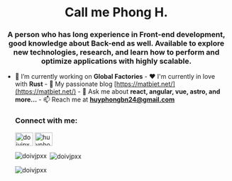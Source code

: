 <h1 align="center">Call me Phong H.</h1>
<h3 align="center">
  A person who has long experience in Front-end development, good knowledge
  about Back-end as well. Available to explore new technologies, research, and
  learn how to perform and optimize applications with highly scalable.
</h3>


- 🔭 I’m currently working on **Global Factories** - ❤ I'm currently in love
with **Rust** - 📝 My passionate blog [https://matbiet.net/](https://matbiet.net/) - 💬
    Ask me about **react, angular, vue, astro, and more...** - 📫 Reach me at
    **huyphongbn24@gmail.com**

    <h3 align="left">Connect with me:</h3>
    <p align="left">
      <a href="https://dev.to/doivjpxx" target="blank"
        ><img
          align="center"
          src="https://raw.githubusercontent.com/rahuldkjain/github-profile-readme-generator/master/src/images/icons/Social/devto.svg"
          alt="doivjpxx"
          height="30"
          width="40"
      /></a>
      <a href="https://linkedin.com/in/huyphongdev" target="blank"
        ><img
          align="center"
          src="https://raw.githubusercontent.com/rahuldkjain/github-profile-readme-generator/master/src/images/icons/Social/linked-in-alt.svg"
          alt="huyphongdev"
          height="30"
          width="40"
      /></a>
    </p>

    <p>
      <img
        align="left"
        src="https://github-readme-stats.vercel.app/api/top-langs?username=doivjpxx&show_icons=true&locale=en&layout=compact"
        alt="doivjpxx"
      />
    </p>

    <p>
      &nbsp;<img
        align="center"
        src="https://github-readme-stats.vercel.app/api?username=doivjpxx&show_icons=true&locale=en"
        alt="doivjpxx"
      />
    </p>

    <p>
      <img
        align="center"
        src="https://github-readme-streak-stats.herokuapp.com/?user=doivjpxx&"
        alt="doivjpxx"
      /></p></private
></private>
